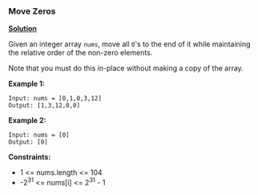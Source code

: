 ### Move Zeros
[**Solution**](https://github.com/kumaranil3921/LeetCode-Top-Interview-Questions/blob/main/Array/MoveZeroes/MoveZeroes.js) 

Given an integer array ```nums```, move all ```0```'s to the end of it while maintaining the relative order of the non-zero elements.  

Note that you must do this in-place without making a copy of the array.  

**Example 1:**
```
Input: nums = [0,1,0,3,12]
Output: [1,3,12,0,0]
```

**Example 2:**
```
Input: nums = [0]
Output: [0]
```

**Constraints:**
* 1 <= nums.length <= 104
* -2<sup>31</sup> <= nums[i] <= 2<sup>31</sup> - 1